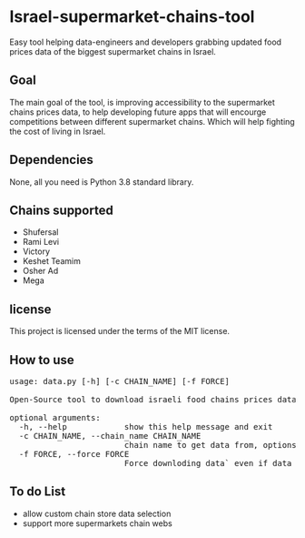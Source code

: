 # Israel-supermarket-chains-tool
Easy tool helping data-engineers and developers grabbing updated food prices data of the biggest supermarket chains in Israel.


## Goal
The main goal of the tool, is improving accessibility to the supermarket chains prices data,
to help developing future apps that will encourge competitions between different supermarket chains.
Which will help fighting the cost of living in Israel.

## Dependencies
None, all you need is Python 3.8 standard library.

## Chains supported
* Shufersal
* Rami Levi
* Victory
* Keshet Teamim
* Osher Ad
* Mega


## license
This project is licensed under the terms of the MIT license.

## How to use
<pre>
usage: data.py [-h] [-c CHAIN_NAME] [-f FORCE]

Open-Source tool to download israeli food chains prices data.

optional arguments:
  -h, --help            show this help message and exit
  -c CHAIN_NAME, --chain_name CHAIN_NAME
                        chain name to get data from, options: (ramilevi, shufersal, victory, keshet-teamim, osher-ad,mega, all)
  -f FORCE, --force FORCE
                        Force downloding data` even if data is already up to date.
</pre>

## To do List
* allow custom chain store data selection
* support more supermarkets chain webs
